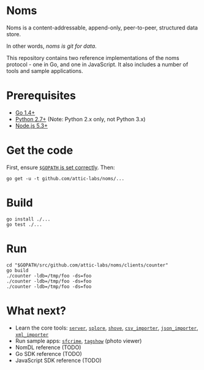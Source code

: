 # Noms

Noms is a content-addressable, append-only, peer-to-peer, structured data store.

In other words, *noms is git for data*.

This repository contains two reference implementations of the noms protocol - one in Go, and one in JavaScript. It also includes a number of tools and sample applications.

# Prerequisites

* [Go 1.4+](https://golang.org/dl/)
* [Python 2.7+](https://www.python.org/downloads/) (Note: Python 2.x only, not Python 3.x)
* [Node.js 5.3+](https://nodejs.org/download/)

# Get the code

First, ensure [`$GOPATH` is set correctly](https://golang.org/doc/code.html#GOPATH). Then:

```
go get -u -t github.com/attic-labs/noms/...
```

# Build

```
go install ./...
go test ./...
```

# Run

```
cd "$GOPATH/src/github.com/attic-labs/noms/clients/counter"
go build
./counter -ldb=/tmp/foo -ds=foo
./counter -ldb=/tmp/foo -ds=foo
./counter -ldb=/tmp/foo -ds=foo
```

# What next?

* Learn the core tools: [`server`](clients/server), [`splore`](clients/splore), [`shove`](clients/shove), [`csv_importer`](clients/csv_importer), [`json_importer`](clients/json_importer), [`xml_importer`](clients/xml_importer)
* Run sample apps: [`sfcrime`](clients/sfcrime), [`tagshow`](clients/tagshow) (photo viewer)
* NomDL reference (TODO)
* Go SDK reference (TODO)
* JavaScript SDK reference (TODO)
